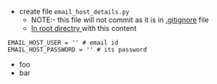 -   create file `email_host_details.py`
    -   NOTE:- this file will not commit as it is in [.gitignore](.gitignore) file
    -   [In root directry ](/OneLInk/) with this content

```
EMAIL_HOST_USER = '' # email id
EMAIL_HOST_PASSWORD = '' # its password
```

-   foo
-   bar
